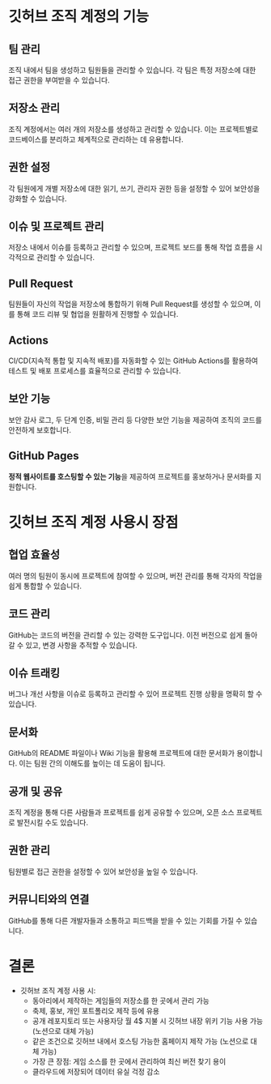 # 깃허브 조직 계정의 기능
## 팀 관리
조직 내에서 팀을 생성하고 팀원들을 관리할 수 있습니다. 각 팀은 특정 저장소에 대한 접근 권한을 부여받을 수 있습니다.
## 저장소 관리
조직 계정에서는 여러 개의 저장소를 생성하고 관리할 수 있습니다. 이는 프로젝트별로 코드베이스를 분리하고 체계적으로 관리하는 데 유용합니다.
## 권한 설정
각 팀원에게 개별 저장소에 대한 읽기, 쓰기, 관리자 권한 등을 설정할 수 있어 보안성을 강화할 수 있습니다.
## 이슈 및 프로젝트 관리
저장소 내에서 이슈를 등록하고 관리할 수 있으며, 프로젝트 보드를 통해 작업 흐름을 시각적으로 관리할 수 있습니다.
## Pull Request
팀원들이 자신의 작업을 저장소에 통합하기 위해 Pull Request를 생성할 수 있으며, 이를 통해 코드 리뷰 및 협업을 원활하게 진행할 수 있습니다.
## Actions
CI/CD(지속적 통합 및 지속적 배포)를 자동화할 수 있는 GitHub Actions를 활용하여 테스트 및 배포 프로세스를 효율적으로 관리할 수 있습니다.
## 보안 기능
보안 감사 로그, 두 단계 인증, 비밀 관리 등 다양한 보안 기능을 제공하여 조직의 코드를 안전하게 보호합니다.
## GitHub Pages 
**정적 웹사이트를 호스팅할 수 있는 기능**을 제공하여 프로젝트를 홍보하거나 문서화를 지원합니다.
# 깃허브 조직 계정 사용시 장점
## 협업 효율성
여러 명의 팀원이 동시에 프로젝트에 참여할 수 있으며, 버전 관리를 통해 각자의 작업을 쉽게 통합할 수 있습니다.
## 코드 관리
GitHub는 코드의 버전을 관리할 수 있는 강력한 도구입니다. 이전 버전으로 쉽게 돌아갈 수 있고, 변경 사항을 추적할 수 있습니다.
## 이슈 트래킹
버그나 개선 사항을 이슈로 등록하고 관리할 수 있어 프로젝트 진행 상황을 명확히 할 수 있습니다.
## 문서화
GitHub의 README 파일이나 Wiki 기능을 활용해 프로젝트에 대한 문서화가 용이합니다. 이는 팀원 간의 이해도를 높이는 데 도움이 됩니다.
## 공개 및 공유
조직 계정을 통해 다른 사람들과 프로젝트를 쉽게 공유할 수 있으며, 오픈 소스 프로젝트로 발전시킬 수도 있습니다.
## 권한 관리
팀원별로 접근 권한을 설정할 수 있어 보안성을 높일 수 있습니다.
## 커뮤니티와의 연결
GitHub를 통해 다른 개발자들과 소통하고 피드백을 받을 수 있는 기회를 가질 수 있습니다.
# 결론
- 깃허브 조직 계정 사용 시:
  - 동아리에서 제작하는 게임들의 저장소를 한 곳에서 관리 가능
  - 축제, 홍보, 개인 포트폴리오 제작 등에 유용
  - 공개 레포지토리 또는 사용자당 월 4$ 지불 시 깃허브 내장 위키 기능 사용 가능 (노션으로 대체 가능)
  - 같은 조건으로 깃허브 내에서 호스팅 가능한 홈페이지 제작 가능 (노션으로 대체 가능)
  - 가장 큰 장점: 게임 소스를 한 곳에서 관리하여 최신 버전 찾기 용이
  - 클라우드에 저장되어 데이터 유실 걱정 감소 